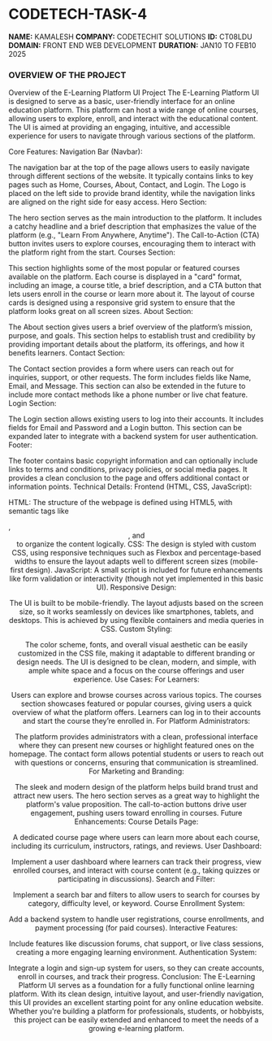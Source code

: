# CODETECH-TASK-4
**NAME:** KAMALESH
**COMPANY:** CODETECHIT SOLUTIONS
**ID:** CT08LDU
**DOMAIN:** FRONT END WEB DEVELOPMENT
**DURATION:** JAN10 TO FEB10 2025


###    OVERVIEW OF THE PROJECT 


Overview of the E-Learning Platform UI Project
The E-Learning Platform UI is designed to serve as a basic, user-friendly interface for an online education platform. This platform can host a wide range of online courses, allowing users to explore, enroll, and interact with the educational content. The UI is aimed at providing an engaging, intuitive, and accessible experience for users to navigate through various sections of the platform.

Core Features:
Navigation Bar (Navbar):

The navigation bar at the top of the page allows users to easily navigate through different sections of the website. It typically contains links to key pages such as Home, Courses, About, Contact, and Login.
The Logo is placed on the left side to provide brand identity, while the navigation links are aligned on the right side for easy access.
Hero Section:

The hero section serves as the main introduction to the platform. It includes a catchy headline and a brief description that emphasizes the value of the platform (e.g., "Learn From Anywhere, Anytime").
The Call-to-Action (CTA) button invites users to explore courses, encouraging them to interact with the platform right from the start.
Courses Section:

This section highlights some of the most popular or featured courses available on the platform. Each course is displayed in a "card" format, including an image, a course title, a brief description, and a CTA button that lets users enroll in the course or learn more about it.
The layout of course cards is designed using a responsive grid system to ensure that the platform looks great on all screen sizes.
About Section:

The About section gives users a brief overview of the platform’s mission, purpose, and goals. This section helps to establish trust and credibility by providing important details about the platform, its offerings, and how it benefits learners.
Contact Section:

The Contact section provides a form where users can reach out for inquiries, support, or other requests. The form includes fields like Name, Email, and Message.
This section can also be extended in the future to include more contact methods like a phone number or live chat feature.
Login Section:

The Login section allows existing users to log into their accounts. It includes fields for Email and Password and a Login button.
This section can be expanded later to integrate with a backend system for user authentication.
Footer:

The footer contains basic copyright information and can optionally include links to terms and conditions, privacy policies, or social media pages. It provides a clean conclusion to the page and offers additional contact or information points.
Technical Details:
Frontend (HTML, CSS, JavaScript):

HTML: The structure of the webpage is defined using HTML5, with semantic tags like <section>, <header>, and <footer> to organize the content logically.
CSS: The design is styled with custom CSS, using responsive techniques such as Flexbox and percentage-based widths to ensure the layout adapts well to different screen sizes (mobile-first design).
JavaScript: A small script is included for future enhancements like form validation or interactivity (though not yet implemented in this basic UI).
Responsive Design:

The UI is built to be mobile-friendly. The layout adjusts based on the screen size, so it works seamlessly on devices like smartphones, tablets, and desktops. This is achieved by using flexible containers and media queries in CSS.
Custom Styling:

The color scheme, fonts, and overall visual aesthetic can be easily customized in the CSS file, making it adaptable to different branding or design needs.
The UI is designed to be clean, modern, and simple, with ample white space and a focus on the course offerings and user experience.
Use Cases:
For Learners:

Users can explore and browse courses across various topics. The courses section showcases featured or popular courses, giving users a quick overview of what the platform offers.
Learners can log in to their accounts and start the course they’re enrolled in.
For Platform Administrators:

The platform provides administrators with a clean, professional interface where they can present new courses or highlight featured ones on the homepage.
The contact form allows potential students or users to reach out with questions or concerns, ensuring that communication is streamlined.
For Marketing and Branding:

The sleek and modern design of the platform helps build brand trust and attract new users. The hero section serves as a great way to highlight the platform's value proposition.
The call-to-action buttons drive user engagement, pushing users toward enrolling in courses.
Future Enhancements:
Course Details Page:

A dedicated course page where users can learn more about each course, including its curriculum, instructors, ratings, and reviews.
User Dashboard:

Implement a user dashboard where learners can track their progress, view enrolled courses, and interact with course content (e.g., taking quizzes or participating in discussions).
Search and Filter:

Implement a search bar and filters to allow users to search for courses by category, difficulty level, or keyword.
Course Enrollment System:

Add a backend system to handle user registrations, course enrollments, and payment processing (for paid courses).
Interactive Features:

Include features like discussion forums, chat support, or live class sessions, creating a more engaging learning environment.
Authentication System:

Integrate a login and sign-up system for users, so they can create accounts, enroll in courses, and track their progress.
Conclusion:
The E-Learning Platform UI serves as a foundation for a fully functional online learning platform. With its clean design, intuitive layout, and user-friendly navigation, this UI provides an excellent starting point for any online education website. Whether you're building a platform for professionals, students, or hobbyists, this project can be easily extended and enhanced to meet the needs of a growing e-learning platform.




